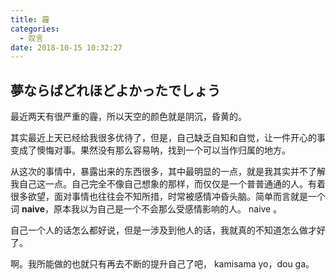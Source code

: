 ```yaml
---
title: 霾
categories:
  - 叹言
date: 2018-10-15 10:32:27
---
```

<p></p>
<!-- more -->

## 夢ならばどれほどよかったでしょう 

最近两天有很严重的霾，所以天空的颜色就是阴沉，昏黄的。

其实最近上天已经给我很多优待了，但是，自己缺乏自知和自觉，让一件开心的事变成了懊悔对事。果然没有那么容易呐，找到一个可以当作归属的地方。

从这次的事情中，暴露出来的东西很多，其中最明显的一点，就是我其实并不了解我自己这一点。自己完全不像自己想象的那样，而仅仅是一个普普通通的人。有着很多欲望，面对事情也往往会不知所措，时常被感情冲昏头脑。简单而言就是一个词 **naive**，原本我以为自己是一个不会那么受感情影响的人。 naive 。

自己一个人的话怎么都好说，但是一涉及到他人的话，我就真的不知道怎么做才好了。

啊。我所能做的也就只有再去不断的提升自己了吧， kamisama yo，dou ga。
